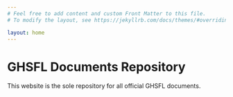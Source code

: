 ```yaml
---
# Feel free to add content and custom Front Matter to this file.
# To modify the layout, see https://jekyllrb.com/docs/themes/#overriding-theme-defaults

layout: home
---
```

# GHSFL Documents Repository
This website is the sole repository for all official GHSFL documents. 
